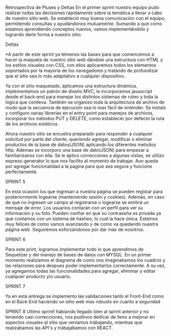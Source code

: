 Retrospectiva de Pluses y Deltas
En el primer sprint nuestro equipo pudo realizar todas las decisiones rápidamente sobre la temática a llevar a cabo de nuestro sitio web. Se estableció muy buena comunicación con el equipo, permitiendo consultas y ayudándonos mutuamente. Sumando a que como estamos aprendiendo conceptos nuevos, vamos implementándolo y logrando darle forma a nuestro sitio.

Deltas

*A partir de este sprint ya témenos las bases para que comencemos a hacer la maqueta de nuestro sitio web dándole una estructura con HTML y los estilos visuales con CSS, con ellos aplicaremos todos los elementos soportados por la mayoría de los navegadores y tratando de profundizar que el sitio sea lo más adaptativo a cualquier dispositivo. 

Ya con el sitio maquetado, aplicamos una estructura dinámica, implementamos un patrón de diseño MVC, le incorporamos javascript desde el back-end para manejar los distintos sistemas de ruteo y toda la lógica que conlleva. También se organizo toda la arquitectura de archivo de modo que la secuencia de ejecución sea lo mas fácil de entender. Se instalo y configuro varias librerías en el entry point para manejos de archivos, incorporar los métodos PUT y DELETE, como establecer por defecto la ruta de los archivos estáticos.

Ahora nuestro sitio se encuetra preparado para responder a cualquier solicitud por parte del cliente, queriendo agregar, modificar o eliminar productos de la base de datos(JSON) aplicando los diferentes metodos http. Ademas se incorporo una base de dato(JSON) para empezar a familiarizanos con ella. Se le aplico correcciones a algunas vistas, se utilizo express-generator lo que nos facilito al momento de trabajar. Aun queda por agregar funcionalidad a la pagina para que sea segura y funcione perfectamente.

SPRINT 5

En esta ocasión los que ingresan a nuestra página se pueden registar para posteriormente logearse (manteniendo sesión y cookies). Además, en caso de que no ingresen un campo al registrarse o logearse se emitirá un mensaje de error. Los usuarios contarán con un perfil para ver su información y su foto. Pueden confiar en que su contraseña es privada ya que contamos con un sistema de hasheo, lo cual la hace única. Estamos muy felices de como vamos avanzando y de como va quedando nuestra página web. Seguiremos esforzándonos por dar más de nosotros. 

SPRINT 6

Para este print, logramos implementar todo lo que aprendimos de Sequelizer y del manejo de bases de datos con MYSQL. En un primer momento realizamos el diagrama de como nos imaginabamos los cuadros y las relaciones para despues poder implementarlos correctamente. A su vez, ya agregamos todas las funcionalidades para agregar, eliminiar y editar cualquier producto y/o usuario. 


SPRINT 7

Ya en esta entrega se implemento las validaciones tanto el Front-End como en el Back-End haciendo un sitio web mas robusto en cuanto a seguridad

SPRINT 8
Ultimo sprint! habiando llegado bien al sprint anterior y no teniendo casi correcciones, nos pudimos dedicar de lleno a mejorar en aspectos visuales al sitio que veniamos trabajando, mientras que realizabamos las API's y trabajabamos con REACT.